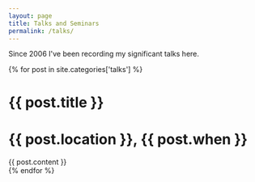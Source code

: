 ```yaml
---
layout: page
title: Talks and Seminars
permalink: /talks/
---
```


Since 2006 I've been recording my significant talks here.
<div class="talks">
{% for post in site.categories['talks'] %}
<div class="meeting">
<h1 class="theader"> {{ post.title }}</h1>
<h1 class="tdetails">{{ post.location }}, {{ post.when }}</h1>
{{ post.content }}
</div>
{% endfor %}
</div>
